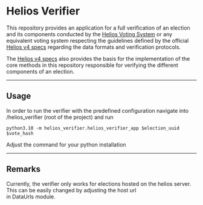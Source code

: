 # Helios Verifier

This repository provides an application for a full verification of an election and its components conducted by the 
[Helios Voting System](https://vote.heliosvoting.org/)
or any equivalent voting system respecting the guidelines defined by the official 
[Helios v4 specs](https://documentation.heliosvoting.org/verification-specs/helios-v4) regarding the data formats 
and verification protocols. <br>

The [Helios v4 specs](https://documentation.heliosvoting.org/verification-specs/helios-v4) also provides the basis for 
the implementation of the core methods in this repository responsible for verifying 
the different components of an election.

***

## Usage
In order to run the verifier with the predefined configuration navigate into /helios_verifier (root of the project) and run
```
python3.10 -m helios_verifier.helios_verifier_app $election_uuid $vote_hash
```
Adjust the command for your python installation

***

## Remarks 

Currently, the verifier only works for elections hosted on the helios server. This can be easily changed by adjusting the host url <br>
in DataUrls module.